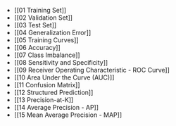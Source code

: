- [[01 Training Set]]
- [[02 Validation Set]]
- [[03 Test Set]]
- [[04 Generalization Error]]
- [[05 Training Curves]]
- [[06 Accuracy]]
- [[07 Class Imbalance]]
- [[08 Sensitivity and Specificity]]
- [[09 Receiver Operating Characteristic - ROC Curve]]
- [[10 Area Under the Curve (AUC)]]
- [[11 Confusion Matrix]]
- [[12 Structured Prediction]]
- [[13 Precision-at-K]]
- [[14 Average Precision - AP]]
- [[15 Mean Average Precision - MAP]]
